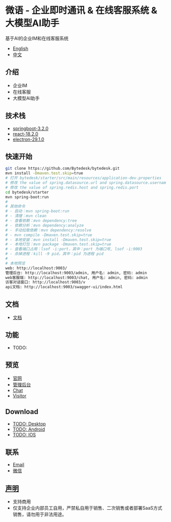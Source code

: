 <!--
 * @Author: jackning 270580156@qq.com
 * @Date: 2024-01-29 16:43:44
 * @LastEditors: jack ning github@bytedesk.com
 * @LastEditTime: 2024-03-29 22:26:37
 * @Description: bytedesk.com https://github.com/Bytedesk/bytedesk
 *   Please be aware of the BSL license restrictions before installing Bytedesk IM –
 *  selling, reselling, or hosting Bytedesk IM as a service is a breach of the terms and automatically terminates your rights under the license.
 *  仅支持企业内部员工自用，严禁用于销售、二次销售或者部署SaaS方式销售
 *  Business Source License 1.1: https://github.com/Bytedesk/bytedesk/blob/main/LICENSE
 *  contact: 270580156@qq.com
 *  联系：270580156@qq.com
 * Copyright (c) 2024 by bytedesk.com, All Rights Reserved.
-->

# 微语 - 企业即时通讯 & 在线客服系统 & 大模型AI助手

基于AI的企业IM和在线客服系统

- [English](./README.md)
- [中文](./README.zh.md)

## 介绍

- 企业IM
- 在线客服
- 大模型AI助手

## 技术栈

- [springboot-3.2.0](https://spring.io/projects/spring-boot)
- [react-18.2.0](https://reactjs.org/)
- [electron-29.1.0](https://www.electronjs.org/)

## 快速开始

```bash
git clone https://github.com/Bytedesk/bytedesk.git
mvn install -Dmaven.test.skip=true
# 打开 bytedesk/starter/src/main/resources/application-dev.properties
# 修改 the value of spring.datasource.url and spring.datasource.username and spring.datasource.password
# 修改 the value of spring.redis.host and spring.redis.port
cd bytedesk/starter
mvn spring-boot:run
# 
# 其他命令
# - 启动：mvn spring-boot:run
# - 清理：mvn clean
# - 查看依赖：mvn dependency:tree
# - 依赖分析：mvn dependency:analyze
# - 手动拉取依赖：mvn dependency:resolve
# - mvn compile -Dmaven.test.skip=true
# - 本地安装：mvn install -Dmaven.test.skip=true
# - 本地打包：mvn package -Dmaven.test.skip=true
# - 查看端口占用：lsof -i:port，其中：port 为端口号, lsof -i:9003
# - 杀掉进程：kill -9 pid，其中：pid 为进程 pid
# 
# 本地预览
web: http://localhost:9003/
管理后台: http://localhost:9003/admin, 用户名: admin, 密码: admin
web客服端: http://localhost:9003/chat, 用户名: admin, 密码: admin
访客对话窗口: http://localhost:9003/v
api文档: http://localhost:9003/swagger-ui/index.html
```

## 文档

- [文档](https://www.weiyuai.cn/docs/)

## 功能

- TODO:

## 预览

- [官网](https://www.weiyuai.cn/)
- [管理后台](https://www.weiyuai.cn/admin)
- [Chat](https://www.weiyuai.cn/chat)
- [Visitor](https://www.weiyuai.cn/v)

## Download

- [TODO: Desktop](https://www.weiyuai.cn/download.html)
- [TODO: Android](https://www.weiyuai.cn/download.html)
- [TODO: IOS](https://www.weiyuai.cn/download.html)

## 联系

- [Email](mailto:270580156@qq.com)
- [微信](./wechat.png)

## [声明](https://www.weiyuai.cn/)

- 支持商用
- 仅支持企业内部员工自用，严禁私自用于销售、二次销售或者部署SaaS方式销售，请勿用于非法用途。
